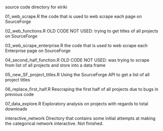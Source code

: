 source code directory for eiriki

01_web_scrape.R
  the code that is used to web scrape each page on SourceForge
  
02_web_functions.R
  OLD CODE NOT USED: trying to get titles of all projects on SourceForge
  
03_web_scrape_enterprise.R
  the code that is used to web scrape each Enterprise page on SourceForge
  
04_second_half_function.R
  OLD CODE NOT USED: was trying to scrape from list of all projects and store into a data frame
  
05_new_SF_project_titles.R
  Using the SourceForge API to get a list of all project titles 

06_replace_first_half.R
  Rescraping the first half of all projects due to bugs in previous code
  
07_data_explore.R
  Exploratory analysis on projects with regards to total downloads
  
interactive_network 
  Directory that contains some initial attempts at making the categorical network interactive. Not finished.
